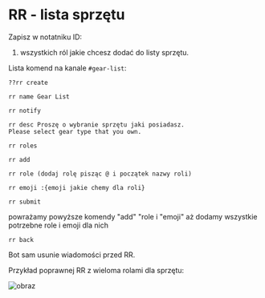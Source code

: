 # RR - lista sprzętu

Zapisz w notatniku ID:
1. wszystkich ról jakie chcesz dodać do listy sprzętu.

Lista komend na kanale `#gear-list`:

```
??rr create
```

```
rr name Gear List
```

```
rr notify
```

```
rr desc Proszę o wybranie sprzętu jaki posiadasz.
Please select gear type that you own.
```

```
rr roles
```

```
rr add
```

```
rr role (dodaj rolę pisząc @ i początek nazwy roli)
```

```
rr emoji :{emoji jakie chemy dla roli}
```

```
rr submit
```

powrażamy powyższe komendy "add" "role i "emoji" aż dodamy wszystkie potrzebne role i emoji dla nich

```
rr back
```

Bot sam usunie wiadomości przed RR.

Przykład poprawnej RR z wieloma rolami dla sprzętu:

![obraz](https://github.com/user-attachments/assets/8c8f4655-54fd-471d-8a4e-d4da2067a338)
